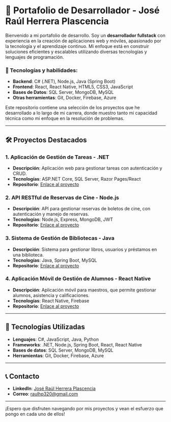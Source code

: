 # 📂 Portafolio de Desarrollador - José Raúl Herrera Plascencia

Bienvenido a mi portafolio de desarrollo. Soy un **desarrollador fullstack** con experiencia en la creación de aplicaciones web y móviles, apasionado por la tecnología y el aprendizaje continuo. Mi enfoque está en construir soluciones eficientes y escalables utilizando diversas tecnologías y lenguajes de programación.

### 🚀 Tecnologías y habilidades:
- **Backend**: C# (.NET), Node.js, Java (Spring Boot)
- **Frontend**: React, React Native, HTML5, CSS3, JavaScript
- **Bases de Datos**: SQL Server, MongoDB, MySQL
- **Otras herramientas**: Git, Docker, Firebase, Azure

Este repositorio contiene una selección de los proyectos que he desarrollado a lo largo de mi carrera, donde muestro tanto mi capacidad técnica como mi enfoque en la resolución de problemas.

---

## 🛠️ Proyectos Destacados

### 1. **Aplicación de Gestión de Tareas** - .NET
  - **Descripción**: Aplicación web para gestionar tareas con autenticación y CRUD.
  - **Tecnologías**: ASP.NET Core, SQL Server, Razor Pages/React
  - **Repositorio**: [Enlace al proyecto](#)

### 2. **API RESTful de Reservas de Cine** - Node.js
  - **Descripción**: API para gestionar reservas de boletos de cine, con autenticación y manejo de reservas.
  - **Tecnologías**: Node.js, Express, MongoDB, JWT
  - **Repositorio**: [Enlace al proyecto](#)

### 3. **Sistema de Gestión de Bibliotecas** - Java
  - **Descripción**: Sistema para gestionar libros, usuarios y préstamos en una biblioteca.
  - **Tecnologías**: Java, Spring Boot, MySQL
  - **Repositorio**: [Enlace al proyecto](#)

### 4. **Aplicación Móvil de Gestión de Alumnos** - React Native
  - **Descripción**: Aplicación móvil para maestros, que permite gestionar alumnos, asistencia y calificaciones.
  - **Tecnologías**: React Native, Firebase
  - **Repositorio**: [Enlace al proyecto](#)

---

## 🔧 Tecnologías Utilizadas
- **Lenguajes**: C#, JavaScript, Java, Python
- **Frameworks**: .NET, Node.js, Spring Boot, React, React Native
- **Bases de datos**: SQL Server, MongoDB, MySQL
- **Herramientas**: Git, Docker, Firebase, Azure

---

## 📞 Contacto

- **LinkedIn**: [José Raúl Herrera Plascencia](https://www.linkedin.com/in/raulherrera19/)
- **Correo**: [raulhp320@gmail.com](mailto:raulhp320@gmail.com)

---

¡Espero que disfruten navegando por mis proyectos y vean el esfuerzo que pongo en cada uno de ellos!
